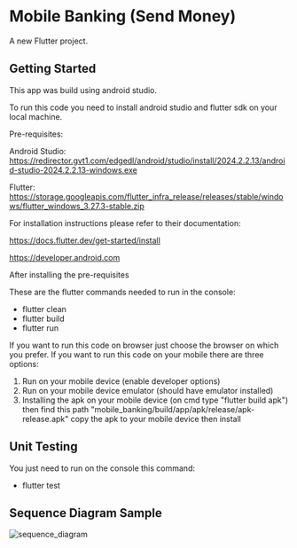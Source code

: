 # Mobile Banking (Send Money)

A new Flutter project.

## Getting Started

This app was build using android studio.

To run this code you need to install android studio and flutter sdk on your local machine.

Pre-requisites:

Android Studio: https://redirector.gvt1.com/edgedl/android/studio/install/2024.2.2.13/android-studio-2024.2.2.13-windows.exe

Flutter: https://storage.googleapis.com/flutter_infra_release/releases/stable/windows/flutter_windows_3.27.3-stable.zip

For installation instructions please refer to their documentation:

https://docs.flutter.dev/get-started/install

https://developer.android.com

After installing the pre-requisites

These are the flutter commands needed to run in the console:
- flutter clean
- flutter build
- flutter run

If you want to run this code on browser just choose the browser on which you prefer.
If you want to run this code on your mobile there are three options:

  1. Run on your mobile device (enable developer options)
  2. Run on your mobile device emulator (should have emulator installed)
  3. Installing the apk on your mobile device (on cmd type "flutter build apk") then find this path "mobile_banking/build/app/apk/release/apk-release.apk" 
     copy the apk to your mobile device then install

## Unit Testing

You just need to run on the console this command:
- flutter test

## Sequence Diagram Sample
![sequence_diagram](https://github.com/user-attachments/assets/63b9d8b7-9045-4e82-89b4-54fd86674f8c)


